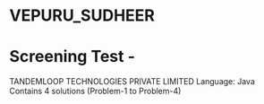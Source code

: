 # VEPURU_SUDHEER

# Screening Test - 
TANDEMLOOP TECHNOLOGIES PRIVATE LIMITED 
Language: Java  
Contains 4 solutions (Problem-1 to Problem-4)
